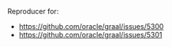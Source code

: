 Reproducer for:

* https://github.com/oracle/graal/issues/5300
* https://github.com/oracle/graal/issues/5301


